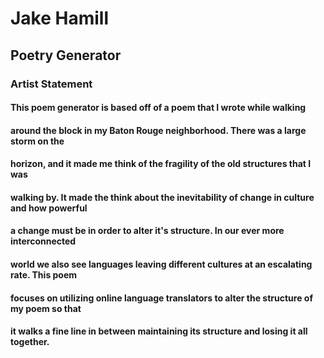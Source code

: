 # Jake Hamill
## Poetry Generator
### Artist Statement

#### This poem generator is based off of a poem that I wrote while walking
#### around the block in my Baton Rouge neighborhood. There was a large storm on the
#### horizon, and it made me think of the fragility of the old structures that I was
#### walking by. It made the think about the inevitability of change in culture and how powerful
#### a change must be in order to alter it's structure. In our ever more interconnected
#### world we also see languages leaving different cultures at an escalating rate. This poem  
#### focuses on utilizing online language translators to alter the structure of my poem so that
#### it walks a fine line in between maintaining its structure and losing it all together.   
